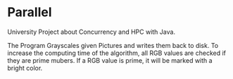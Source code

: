 # Parallel
University Project about Concurrency and HPC with Java.

The Program Grayscales given Pictures and writes them back to disk.
To increase the computing time of the algorithm, all RGB values are checked if they are prime mubers.
If a RGB value is prime, it will be marked with a bright color.
